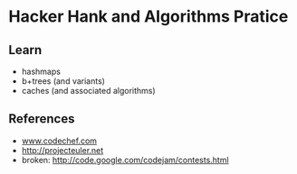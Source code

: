 # Hacker Hank and Algorithms Pratice


## Learn
- hashmaps
- b+trees (and variants)
- caches (and associated algorithms)

## References
- www.codechef.com
- http://projecteuler.net
- broken: http://code.google.com/codejam/contests.html
